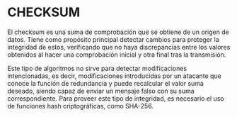 # CHECKSUM

El checksum es una suma de comprobación que se obtiene de un origen de datos. Tiene como propósito principal detectar cambios para proteger la integridad de estos, verificando que no haya discrepancias entre los valores obtenidos al hacer una comprobación inicial y otra final tras la transmisión.

Este tipo de algoritmos no sirve para detectar modificaciones intencionadas, es decir, modificaciones introducidas por un atacante que conoce la función de redundancia y puede recalcular el valor suma deseado, siendo capaz de enviar un mensaje falso con su suma correspondiente. Para proveer este tipo de integridad, es necesario el uso de funciones hash criptográficas, como SHA-256.
